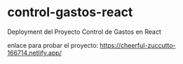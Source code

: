 # control-gastos-react
Deployment del Proyecto Control de Gastos en React

enlace para probar el proyecto: https://cheerful-zuccutto-166714.netlify.app/
